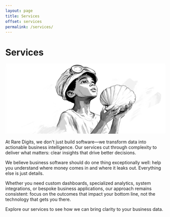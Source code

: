 ```yaml
---
layout: page
title: Services
offset: services
permalink: /services/
---
```


# Services

![](/assets/img/illustrations/rare_services.jpg)

At Rare Digits, we don't just build software—we transform data into actionable business intelligence. Our services cut through complexity to deliver what matters: clear insights that drive better decisions.

<div class="Highlight">We believe business software should do one thing exceptionally well: help you understand where money comes in and where it leaks out. Everything else is just details.</div>

Whether you need custom dashboards, specialized analytics, system integrations, or bespoke business applications, our approach remains consistent: focus on the outcomes that impact your bottom line, not the technology that gets you there.

Explore our services to see how we can bring clarity to your business data.